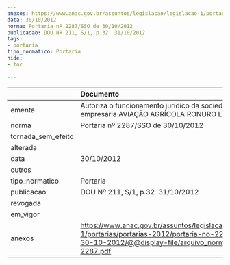 ```yaml
---
anexos: https://www.anac.gov.br/assuntos/legislacao/legislacao-1/portarias/portarias-2012/portaria-no-2287-sso-de-30-10-2012/@@display-file/arquivo_norma/PA2012-2287.pdf
data: 30/10/2012
norma: Portaria nº 2287/SSO de 30/10/2012
publicacao: DOU Nº 211, S/1, p.32  31/10/2012
tags:
- portaria
tipo_normatico: Portaria
hide: 
- toc 
 
---
```


|                    | Documento                                                                                                                                                         |
|:-------------------|:------------------------------------------------------------------------------------------------------------------------------------------------------------------|
| ementa             | Autoriza o funcionamento jurídico da sociedade empresária AVIAÇÃO AGRÍCOLA RONURO LTDA.                                                                           |
| norma              | Portaria nº 2287/SSO de 30/10/2012                                                                                                                                |
| tornada_sem_efeito |                                                                                                                                                                   |
| alterada           |                                                                                                                                                                   |
| data               | 30/10/2012                                                                                                                                                        |
| outros             |                                                                                                                                                                   |
| tipo_normatico     | Portaria                                                                                                                                                          |
| publicacao         | DOU Nº 211, S/1, p.32  31/10/2012                                                                                                                                 |
| revogada           |                                                                                                                                                                   |
| em_vigor           |                                                                                                                                                                   |
| anexos             | https://www.anac.gov.br/assuntos/legislacao/legislacao-1/portarias/portarias-2012/portaria-no-2287-sso-de-30-10-2012/@@display-file/arquivo_norma/PA2012-2287.pdf |